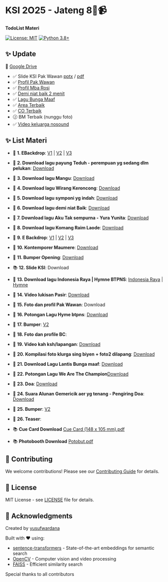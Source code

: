 # KSI 2O25 - Jateng 8🧠📹

**TodoList Materi**

[![License: MIT](https://img.shields.io/badge/License-MIT-yellow.svg)](https://opensource.org/licenses/MIT)
[![Python 3.8+](https://img.shields.io/badge/python-3.8+-blue.svg)](https://www.python.org/downloads/)

## ✨ Update
:file_folder: [Google Drive](https://drive.google.com/drive/folders/16gpEQj13v21CDyezynt9UpmV2JEhhawy?usp=sharing)
- :white_check_mark: Slide KSI Pak Wawan [pptx](https://docs.google.com/presentation/d/1zPZzV52MRLlI5Kg1NEuqBh2oTttAqxbr/edit?usp=drive_link&ouid=110123660097223716268&rtpof=true&sd=true) / [pdf](https://drive.google.com/file/d/1HUm7xMmIKdbYs03Dlh8aOtA1qFwLuggd/view?usp=sharing)
- :white_check_mark: [Profil Pak Wawan](https://drive.google.com/file/d/1Fs02E8Y0vlY0jloXQ8P30bVfn47ztDo8/view?usp=sharing)
- :white_check_mark: [Profil Mba Rosi](https://drive.google.com/file/d/10HhFaXxCsAxuqkuZ2qC3F7o-tHhdJP4B/view?usp=sharing)
- :white_check_mark: [Demi niat baik 2 menit](https://drive.google.com/file/d/1b4Rk49IxG34F16vKZsK3GsfMWvNUPITG/view?usp=sharing)
- :white_check_mark: [Lagu Bunga Maaf](https://drive.google.com/file/d/1jyUlGsujGkxxBNryqUbykF-q8dYh3qVt/view?usp=sharing)
- :white_check_mark: [Area Terbaik](https://drive.google.com/file/d/1qfuavAVApoq7-ogA31S9n7l6VMQ83_eP/view?usp=sharing)
- :white_check_mark: [CO Terbaik](https://drive.google.com/file/d/1sDZ_ReTZeED6gLtOiAS12YPqNve4hSyQ/view?usp=sharing)
- :clock130: BM Terbaik (nunggu foto)
- :white_check_mark: [Video keluarga nosound](https://drive.google.com/file/d/1AxPrz0eBVg7WKjeERRFwo6HLtV5l9rZU/view?usp=sharing)


## ✨ List Materi

- 🎥 **1. EBackdrop**: [V1](https://drive.google.com/file/d/174nWcOppx4HmtSkz-Y-YfEKG-dQ2sGpi/view?usp=drive_link) | [V2](https://drive.google.com/file/d/1757rho6T7BO-jzZs6pPPBhh51kSe_GuN/view?usp=drivesdk) | [V3](https://drive.google.com/file/d/10hKlvKDnzAbo12o57lm2-HWZaSbHyYxt/view?usp=sharing) 
- 🎵 **2. Download lagu payung Teduh - perempuan yg sedang dlm pelukan**: [Download](https://drive.google.com/file/d/1wL7FAlF8ApWPrUnjhO0lGJymobOSW9QQ/view?usp=drive_link)
- 🎵 **3. Download lagu Mangu**:  [Download](https://drive.google.com/file/d/1Fvr3MgZ8xmR378OYxNjCexiSqNM2PT9i/view?usp=drive_link)
- 🎵 **4. Download lagu Wirang Keroncong**:  [Download](https://drive.google.com/file/d/1p6y0ytVNZgryNQyuAnYO1BS548Q5x-SX/view?usp=drive_link)
- 🎵 **5. Download lagu symponi yg indah**:  [Download](https://drive.google.com/file/d/1cVH5YqInpleWq48SHpm48JPBQYc_Hi4o/view?usp=drive_link)
- 🎵 **6. Download lagu demi niat Baik**:  [Download](https://drive.google.com/file/d/12nQGtNJEYa_6E_m7IjtsK91lV15TnWN6/view?usp=sharing)
- 🎵 **7. Download lagu Aku Tak sempurna - Yura Yunita**: [Download](https://drive.google.com/file/d/1AJCp_z5WCPM32I761SjDNO8OBq5k8nZu/view?usp=drive_link)
- 🎵 **8. Download lagu Komang Raim Laode**: [Download](https://drive.google.com/file/d/11X9BB2VTE-AZmoOzGyDDQm0HEF1BbWeW/view?usp=sharing)
- 🎥 **9. E Backdrop**: [V1](https://drive.google.com/file/d/174nWcOppx4HmtSkz-Y-YfEKG-dQ2sGpi/view?usp=drive_link) | [V2](https://drive.google.com/file/d/1757rho6T7BO-jzZs6pPPBhh51kSe_GuN/view?usp=drivesdk) | [V3](https://drive.google.com/file/d/10hKlvKDnzAbo12o57lm2-HWZaSbHyYxt/view?usp=sharing) 
- 🎵 **10. Kontemporer Maumere**: [Download](https://drive.google.com/file/d/1mG9U5xQII_ygsUyfhJVANm2qEIZC1bFj/view?usp=sharing)
- 🎥 **11. Bumper Opening**: [Download](https://drive.google.com/file/d/16rLyeoh4_f1FQ3eS-QtRC7aqwAzk_TqE/view?usp=drive_link) 
- 📚 **12. Slide KSI**: Download
- 🎥 **13. Download lagu Indonesia Raya | Hymne BTPNS**: [Indonesia Raya](https://drive.google.com/file/d/1ldDHVPoSxZY2sHfHitg-hi2zkqvK_KXP/view?usp=drive_link) | [Hymne](https://drive.google.com/file/d/1D8HpSv0tBojK18k8O7DkY-TIcbxj7GhP/view?usp=sharing)
- 🎥 **14. Video lukisan Pasir**: [Download](https://btpns.sharepoint.com/:v:/s/CORPORATECOMMUNICATION/EZaXF3nmq2BOlwuV9EaknFIBYnxkW5Ea9wbpjW-zzkpwzg?e=M8tbZ1)
- 🎥 **15. Foto dan profil Pak Wawan**: Download
- 🎥 **16. Potongan Lagu Hyme btpns**: [Download](https://drive.google.com/file/d/13ZZRABEacmhbVbjnJyYKcZTTHQE6rIWz/view?usp=sharing)
- 🎥 **17. Bumper**: [V2](https://drive.google.com/file/d/1757rho6T7BO-jzZs6pPPBhh51kSe_GuN/view?usp=drivesdk)
- 🎥 **18. Foto dan profile BC**:
- 🎥 **19. Video kah ksh/lapangan**: [Download](https://drive.google.com/drive/folders/16gpEQj13v21CDyezynt9UpmV2JEhhawy)
- 🎥 **20. Kompilasi foto klurga sing biyen + foto2 dilapang**: [Download](https://drive.google.com/file/d/1HLEwjKR7KqVlQ401aJhRCJja7yQ693kD/view?usp=sharing)
- 🎥 **21. Download Lagu Lantis Bunga maaf**: [Download](https://drive.google.com/file/d/1jyUlGsujGkxxBNryqUbykF-q8dYh3qVt/view?usp=sharing) 
- 🎥 **22. Potongan Lagu We Are The Champion**[Download](https://drive.google.com/file/d/17EXcZx-irCkbH5KdC5voxTPh-QxILcwQ/view?usp=sharing)
- 🎥 **23. Doa**: [Download](https://github.com/user-attachments/assets/0ffaf0c4-79b5-4999-b12e-5a4df563ce2a)
- 🎥 **24. Suara Alunan Gemericik aer yg tenang - Pengiring Doa**: [Download](https://drive.google.com/file/d/1TiScGH-pr1jVfgdwdVVzlDN_5yELymy8/view?usp=sharing)
- 🎥 **25. Bumper**: [V2](https://drive.google.com/file/d/1757rho6T7BO-jzZs6pPPBhh51kSe_GuN/view?usp=drivesdk)
- 🎥 **26. Teaser**: 

- 📚 **Cue Card Download** [Cue Card (148 x 105 mm).pdf](https://github.com/user-attachments/files/20665698/Cue.Card.148.x.105.mm.pdf)
- 📚 **Photobooth Download** [Potobut.pdf](https://github.com/user-attachments/files/20665702/Potobut.pdf)

## 🤝 Contributing

We welcome contributions! Please see our [Contributing Guide](CONTRIBUTING.md) for details.

## 📄 License

MIT License - see [LICENSE](LICENSE) file for details.

## 🙏 Acknowledgments

Created by [yusufwardana](https://github.com/yusufwardana)

Built with ❤️ using:
- [sentence-transformers](https://www.sbert.net/) - State-of-the-art embeddings for semantic search
- [OpenCV](https://opencv.org/) - Computer vision and video processing
- [FAISS](https://github.com/facebookresearch/faiss) - Efficient similarity search

Special thanks to all contributors
